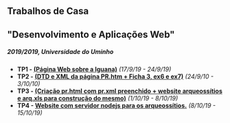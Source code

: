 ## Trabalhos de Casa
## "Desenvolvimento e Aplicações Web"
##### 2019/2019, Universidade do Uminho

 - **TP1 - [(Página Web sobre a Iguana)](https://github.com/pg39287/DWeb2019/tree/master/TP1)** *(17/9/19 - 24/9/19)*
 - **TP2 - [(DTD e XML da página PR.htm + Ficha 3, ex6 e ex7)](https://github.com/pg39287/DWeb2019/tree/master/TP2)** *(24/9/10 - 3/10/10)*
 - **TP3 - [(Criação pr.html com pr.xml preenchido + website arqueossítios e arq.xls para construção do mesmo)](https://github.com/pg39287/DWeb2019/tree/master/TP3)** *(1/10/19 - 8/10/19)*
 - **TP4 - [Website com servidor nodejs para os arqueossítios.](https://github.com/pg39287/DWeb2019/tree/master/TP4)** *(8/10/19 - 15/10/19)*